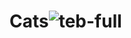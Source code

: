# Cats![teb-full](https://user-images.githubusercontent.com/108285325/175968828-c269c3ab-2d99-4335-b534-788b1d2f922d.jpg)
